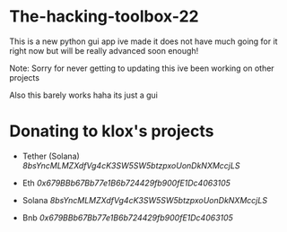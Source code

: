 # The-hacking-toolbox-22
This is a new python gui app ive made it does not have much going for it right now but will be really advanced soon enough!


Note: Sorry for never getting to updating this ive been working on other projects

Also this barely works haha its just a gui

# Donating to klox's projects

* Tether (Solana) *8bsYncMLMZXdfVg4cK3SW5SW5btzpxoUonDkNXMccjLS*

* Eth *0x679BBb67Bb77e1B6b724429fb900fE1Dc4063105*

* Solana *8bsYncMLMZXdfVg4cK3SW5SW5btzpxoUonDkNXMccjLS*

* Bnb *0x679BBb67Bb77e1B6b724429fb900fE1Dc4063105*
